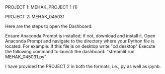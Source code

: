 PROJECT 1: MEHAK_PROJECT 1 (1)

PROJECT 2: MEHAK_045031

Here are the steps to open the Dashboard:

Ensure Anaconda Prompt is installed; if not, download and install it. Open Anaconda Prompt and navigate to the directory where your Python file is located. 
For example: If this file is on desktop write "cd desktop" Execute the following command to launch the dashboard: "streamlit run MEHAK_045031.py"

I have provided the PROJECT 2 in both the formats, i.e., py as well as ipynb.
